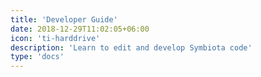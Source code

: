 ```yaml
---
title: 'Developer Guide'
date: 2018-12-29T11:02:05+06:00
icon: 'ti-harddrive'
description: 'Learn to edit and develop Symbiota code'
type: 'docs'
---
```

